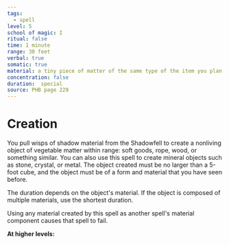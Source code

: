 ```yaml
---
tags:
  - spell
level: 5
school of magic: I
ritual: false
time: 1 minute
range: 30 feet
verbal: true
somatic: true
material: a tiny piece of matter of the same type of the item you plan to create
concentration: false
duration:  special
source: PHB page 229
---
```

# Creation
You pull wisps of shadow material from the Shadowfell to create a nonliving object of vegetable matter within range: soft goods, rope, wood, or something similar. You can also use this spell to create mineral objects such as stone, crystal, or metal. The object created must be no larger than a 5-foot cube, and the object must be of a form and material that you have seen before.

The duration depends on the object's material. If the object is composed of multiple materials, use the shortest duration.



Using any material created by this spell as another spell's material component causes that spell to fail.

**At higher levels:** 